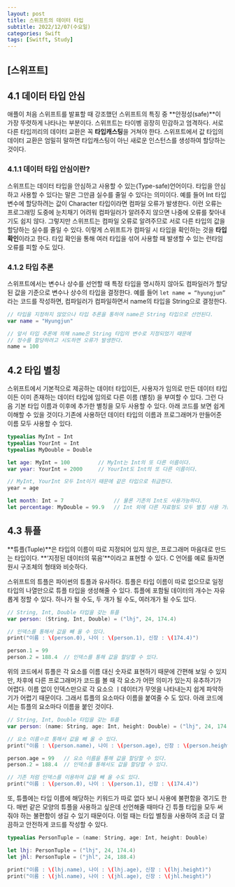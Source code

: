 ```yaml
---
layout: post
title: 스위프트의 데이터 타입
subtitle: 2022/12/07(수요일)
categories: Swift
tags: [Switft, Study]
---
```


## [스위프트]

## 4.1 데이터 타입 안심

애플이 처음 스위프트를 발표할 때 강조했던 스위프트의 특징 중 **안정성(safe)**이 가장 뚜렷하게 나타나는 부분이다. 스위프트는 타이벵 굉장히 민감하고 엄격하다. 서로 다른 타입끼리의 데이터 교환은 꼭 **타입캐스팅**을 거쳐야 한다. 스위프트에서 값 타입의 데이터 교환은 엄밀히 말하면 타입캐스팅이 아닌 새로운 인스턴스를 생성하여 할당하는 것이다.

### 4.1.1 데이터 타입 안심이란?

스위프트는 데이터 타입을 안심하고 사용할 수 있는(Type-safe)언어이다. 타입을 안심하고 사용할 수 있다는 말은 그만큼 실수를 줄일 수 있다는 의미이다. 예를 들어 Int 타입 변수에 할당하려는 값이 Character 타입이라면 컴파일 오류가 발생한다. 이런 오류는 프로그래밍 도중에 눈치채기 어려워 컴파일러가 알려주지 않으면 나중에 오류를 찾아내기도 쉽지 않다. 그렇지만 스위프트는 컴파일 오류로 알려주므로 서로 다른 타입의 값을 할당하는 실수를 줄일 수 있다. 이렇게 스위프트가 컴파일 시 타입을 확인하는 것을 **타입 확인**이라고 한다. 타입 확인을 통해 여러 타입을 섞어 사용할 때 발생할 수 있는 런타임 오류를 피할 수도 있다.

### 4.1.2 타입 추론

스위프트에서는 변수나 상수를 선언할 때 특정 타입을 명시하지 않아도 컴파일러가 할당된 값을 기준으로 변수나 상수의 타입을 결정한다. 예를 들어 `let name = “hyungjun”` 라는 코드를 작성하면, 컴파일러가 컴파일하면서 name의 타입을 String으로 결정한다. 

```swift
// 타입을 지정하지 않았으나 타입 추론을 통하여 name은 String 타입으로 선언된다.
var name = "Hyungjun"

// 앞서 타입 추론에 의해 name은 String 타입의 변수로 지정되었기 때문에
// 정수를 할당하려고 시도하면 오류가 발생한다.
name = 100
```

## 4.2 타입 별칭

스위프트에서 기본적으로 제공하는 데이터 타입이든, 사용자가 임의로 만든 데이터 타입이든 이미 존재하는 데이터 타입에 임의로 다른 이름 (별칭) 을 부여할 수 있다. 그런 다음 기본 타입 이름과 이후에 추가한 별칭을 모두 사용할 수 있다. 아래 코드를 보면 쉽게 이해할 수 있을 것이다.기존에 사용하던 데이터 타입의 이름과 프로그래머가 만들어준 이름 모두 사용할 수 있다.

```swift
typealias MyInt = Int
typealias YourInt = Int
typealias MyDouble = Double

let age: MyInt = 100         // MyInt는 Int의 또 다른 이름이다.
var year: YourInt = 2000     // YourInt도 Int의 또 다른 이름이다.

// MyInt, YourInt 모두 Int이기 때문에 같은 타입으로 취급한다.
year = age

let month: Int = 7                // 물론 기존의 Int도 사용가능하다.
let percentage: MyDouble = 99.9   // Int 외에 다른 자료형도 모두 별칭 사용 가능하다.
```

## 4.3 튜플

**튜플(Tuple)**은 타입의 이름이 따로 지정되어 있지 않은, 프로그래머 마음대로 만드는 타입이다. **‘지정된 데이터의 묶음’**이라고 표현할 수 있다. C 언어를 예로 들자면 원시 구조체의 형태와 비슷하다.

스위프트의 튜플은 파이썬의 튜플과 유사하다. 튜플은 타입 이름이 따로 없으므로 일정 타입의 나열만으로 튜플 타입을 생성해줄 수 있다. 튜플에 포함될 데이터의 개수는 자유롭게 정할 수 있다. 하나가 될 수도, 두 개가 될 수도, 여러개가 될 수도 있다.

```swift
// String, Int, Double 타입을 갖는 튜플
var person: (String, Int, Double) = ("lhj", 24, 174.4)

// 인덱스를 통해서 값을 빼 올 수 있다.
print("이름 : \(person.0), 나이 : \(person.1), 신장 : \(174.4)")

person.1 = 99
person.2 = 188.4  // 인덱스를 통해 값을 할당할 수 있다.
```

위의 코드에서 튜플은 각 요소를 이름 대신 숫자로 표현하기 때문에 간편해 보일 수 있지만, 차후에 다른 프로그래머가 코드를 볼 때 각 요소가 어떤 의미가 있는지 유추하기가 어렵다. 이름 없이 인덱스만으로 각 요소으 ㅣ데이터가 무엇을 나타내는지 쉽게 파악하기가 어렵기 때문이다. 그래서 튜플의 요소마다 이름을 붙여줄 수 도 있다. 아래 코드에서는 튜플의 요소마다 이름을 붙인 것이다.

```swift
// String, Int, Double 타입을 갖는 튜플
var person: (name: String, age: Int, height: Double) = ("lhj", 24, 174.4)

// 요소 이름ㅇ르 통해서 값을 빼 올 수 있다.
print("이름 : \(person.name), 나이 : \(person.age), 신장 : \(person.height)")

person.age = 99   // 요소 이름을 통해 값을 할당할 수 있다.
person.2 = 188.4  // 인덱스를 통해서도 값을 할당할 수 있다.

// 기존 처럼 인덱스를 이용하여 값을 빼 올 수도 있다.
print("이름 : \(person.0), 나이 : \(person.1), 신장 : \(174.4)")
```

또, 튜플에는 타입 이름에 해당하는 키워드가 따로 없다 보니 사용에 불편함을 겪기도 한다. 매번 같은 모양의 튜플을 사용하고 싶은데 선언해줄 때마다 긴 튜플 타입을 모두 써줘야 하는 불편함이 생길 수 있기 때문이다. 이럴 때는 타입 별칭을 사용하여 조금 더 깔끔하고 안전하게 코드를 작성할 수 있다.

```swift
typealias PersonTuple = (name: String, age: Int, height: Double)

let lhj: PersonTuple = ("lhj", 24, 174.4)
let jhl: PersonTuple = ("jhl", 24, 188.4)

print("이름 : \(lhj.name), 나이 : \(lhj.age), 신장 : \(lhj.height)")
print("이름 : \(jhl.name), 나이 : \(jhl.age), 신장 : \(jhl.height)")
```